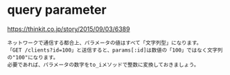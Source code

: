 # query parameter
https://thinkit.co.jp/story/2015/09/03/6389

```
ネットワークで通信する都合上、パラメータの値はすべて「文字列型」になります。
「GET /clients?id=100」と送信すると、params[:id]は数値の「100」ではなく文字列の"100"になります。
必要であれば、パラメータの数字をto_iメソッドで整数に変換しておきましょう。
```